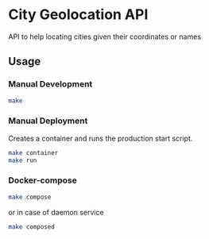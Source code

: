 # City Geolocation API

API to help locating cities given their coordinates or names

## Usage

### Manual Development

```bash
make
```

### Manual Deployment

Creates a container and runs the production start script.

```bash
make container
make run
```

### Docker-compose

```bash
make compose
```

or in case of daemon service

```bash
make composed
```
